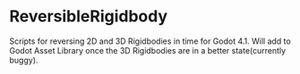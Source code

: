 # ReversibleRigidbody
 Scripts for reversing 2D and 3D Rigidbodies in time for Godot 4.1.
 Will add to Godot Asset Library once the 3D Rigidbodies are in a better state(currently buggy).
